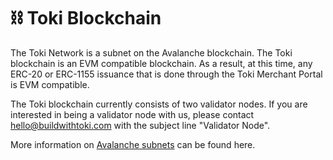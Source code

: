 # ⛓ Toki Blockchain

The Toki Network is a subnet on the Avalanche blockchain. The Toki blockchain is an EVM compatible blockchain. As a result, at this time, any ERC-20 or ERC-1155 issuance that is done through the Toki Merchant Portal is EVM compatible. &#x20;

The Toki blockchain currently consists of two validator nodes. If you are interested in being a validator node with us, please contact hello@buildwithtoki.com with the subject line "Validator Node".

More information on [Avalanche subnets](https://www.coinbase.com/cloud/discover/dev-foundations/intro-to-avalanche-subnets) can be found here.

